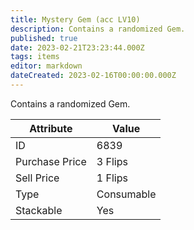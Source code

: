 ```yaml
---
title: Mystery Gem (acc LV10)
description: Contains a randomized Gem.
published: true
date: 2023-02-21T23:23:44.000Z
tags: items
editor: markdown
dateCreated: 2023-02-16T00:00:00.000Z
---
```


Contains a randomized Gem.

|Attribute|Value|
|-|-|
|ID|6839|
|Purchase Price|3 Flips|
|Sell Price|1 Flips|
|Type|Consumable|
|Stackable|Yes|

